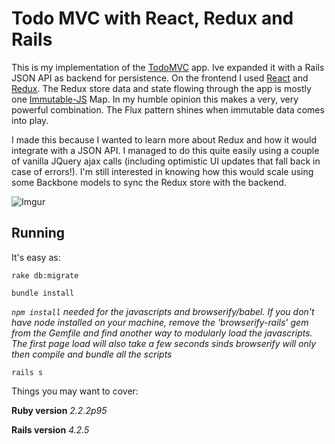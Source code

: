 Todo MVC with React, Redux and Rails
===

This is my implementation of the [TodoMVC](http://www.todomvc.com) app. Ive expanded it with a Rails JSON API as backend for persistence. On the frontend I used [React](http://facebook.github.io/react/) and [Redux](http://redux.js.org/). The Redux store data and state flowing through the app is mostly one [Immutable-JS](https://facebook.github.io/immutable-js/) Map. In my humble opinion this makes a very, very powerful combination. The Flux pattern shines when immutable data comes into play.

I made this because I wanted to learn more about Redux and how it would integrate with a JSON API. I managed to do this quite easily using a couple of vanilla JQuery ajax calls (including optimistic UI updates that fall back in case of errors!). I'm still interested in knowing how this would scale using some Backbone models to sync the Redux store with the backend.

![Imgur](http://i.imgur.com/4yyDMOH.png)

## Running

It's easy as:

`rake db:migrate`

`bundle install`

*`npm install` needed for the javascripts and browserify/babel. If you don't have node installed on
your machine, remove the 'browserify-rails' gem from the Gemfile and find another way to
modularly load the javascripts. The first page load will also take a few seconds sinds browserify will only then compile and bundle all the scripts*

`rails s`

Things you may want to cover:

**Ruby version** *2.2.2p95*

**Rails version** *4.2.5*